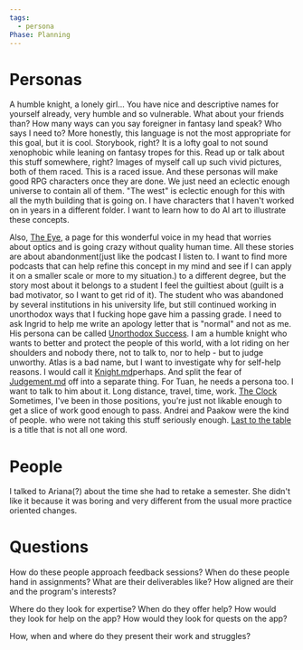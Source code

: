 ```yaml
---
tags:
  - persona
Phase: Planning
---
```

# Personas

A humble knight, a lonely girl... You have nice and descriptive names for yourself already, very humble and so vulnerable. What about your friends than? How many ways can you say foreigner in fantasy land speak? Who says I need to? More honestly, this language is not the most appropriate for this goal, but it is cool. Storybook, right? It is a lofty goal to not sound xenophobic while leaning on fantasy tropes for this. Read up or talk about this stuff somewhere, right? Images of myself call up such vivid pictures, both of them raced. This is a raced issue. And these personas will make good RPG characters once they are done. We just need an eclectic enough universe to contain all of them. "The west" is eclectic enough for this with all the myth building that is going on. I have characters that I haven't worked on in years in a different folder. I want to learn how to do AI art to illustrate these concepts.

Also, [The Eye](<The Eye.md> "mention"), a page for this wonderful voice in my head that worries about optics and is going crazy without quality human time. All these stories are about abandonment(just like the podcast I listen to. I want to find more podcasts that can help refine this concept in my mind and see if I can apply it on a smaller scale or more to my situation.) to a different degree, but the story most about it belongs to a student I feel the guiltiest about (guilt is a bad motivator, so I want to get rid of it). The student who was abandoned by several institutions in his university life, but still continued working in unorthodox ways that I fucking hope gave him a passing grade. I need to ask Ingrid to help me write an apology letter that is "normal" and not as me. His persona can be called [Unorthodox Success](Unorthodox%20success.md "mention"). I am a humble knight who wants to better and protect the people of this world, with a lot riding on her shoulders and nobody there, not to talk to, nor to help - but to judge unworthy. Atlas is a bad name, but I want to investigate why for self-help reasons. I would call it [Knight.md](Knight.md "mention")perhaps. And split the fear of [Judgement.md](Judgement.md "mention") off into a separate thing. For Tuan, he needs a persona too. I want to talk to him about it. Long distance, travel, time, work. [The Clock](<The Clock.md> "mention") Sometimes, I've been in those positions, you're just not likable enough to get a slice of work good enough to pass. Andrei and Paakow were the kind of people. who were not taking this stuff seriously enough. [Last to the table](<Last to the table.md> "mention") is a title that is not all one word.

# People
I talked to Ariana(?) about the time she had to retake a semester. She didn't like it because it was boring and very different from the usual more practice oriented changes.
# Questions
How do these people approach feedback sessions?
When do these people hand in assignments?
What are their deliverables like?
How aligned are their and the program's interests?

Where do they look for expertise?
When do they offer help?
How would they look for help on the app?
How would they look for quests on the app?

How, when and where do they present their work and struggles?